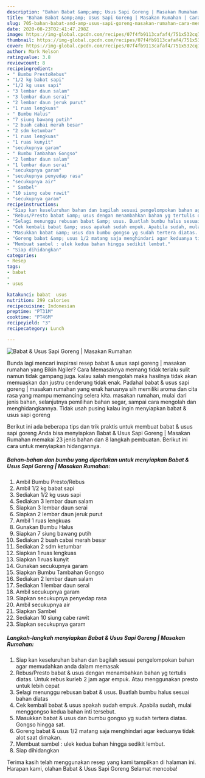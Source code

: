 ```yaml
---
description: "Bahan Babat &amp;amp; Usus Sapi Goreng | Masakan Rumahan | Cara Mengolah Babat &amp;amp; Usus Sapi Goreng | Masakan Rumahan Yang Menggugah Selera"
title: "Bahan Babat &amp;amp; Usus Sapi Goreng | Masakan Rumahan | Cara Mengolah Babat &amp;amp; Usus Sapi Goreng | Masakan Rumahan Yang Menggugah Selera"
slug: 705-bahan-babat-and-amp-usus-sapi-goreng-masakan-rumahan-cara-mengolah-babat-and-amp-usus-sapi-goreng-masakan-rumahan-yang-menggugah-selera
date: 2020-08-23T02:41:47.298Z
image: https://img-global.cpcdn.com/recipes/07f4fb9113cafaf4/751x532cq70/babat-usus-sapi-goreng-masakan-rumahan-foto-resep-utama.jpg
thumbnail: https://img-global.cpcdn.com/recipes/07f4fb9113cafaf4/751x532cq70/babat-usus-sapi-goreng-masakan-rumahan-foto-resep-utama.jpg
cover: https://img-global.cpcdn.com/recipes/07f4fb9113cafaf4/751x532cq70/babat-usus-sapi-goreng-masakan-rumahan-foto-resep-utama.jpg
author: Mark Nelson
ratingvalue: 3.8
reviewcount: 8
recipeingredient:
- " Bumbu PrestoRebus"
- "1/2 kg babat sapi"
- "1/2 kg usus sapi"
- "3 lembar daun salam"
- "3 lembar daun serai"
- "2 lembar daun jeruk purut"
- "1 ruas lengkuas"
- " Bumbu Halus"
- "7 siung bawang putih"
- "2 buah cabai merah besar"
- "2 sdm ketumbar"
- "1 ruas lengkuas"
- "1 ruas kunyit"
- "secukupnya garam"
- " Bumbu Tambahan Gongso"
- "2 lembar daun salam"
- "1 lembar daun serai"
- "secukupnya garam"
- "secukupnya penyedap rasa"
- "secukupnya air"
- " Sambel"
- "10 siung cabe rawit"
- "secukupnya garam"
recipeinstructions:
- "Siap kan keseluruhan bahan dan bagilah sesuai pengelompokan bahan agar memudahkan anda dalam memasak"
- "Rebus/Presto babat &amp; usus dengan menambahkan bahan yg tertulis diatas. Untuk rebus kurleb 2 jam agar empuk. Atau menggunakan presto untuk lebih cepat"
- "Selagi menunggu rebusan babat &amp; usus. Buatlah bumbu halus sesuai bahan diatas"
- "Cek kembali babat &amp; usus apakah sudah empuk. Apabila sudah, mulai menggongso kedua bahan inti tersebut."
- "Masukkan babat &amp; usus dan bumbu gongso yg sudah tertera diatas. Gongso hingga sat."
- "Goreng babat &amp; usus 1/2 matang saja menghindari agar keduanya tidak alot saat dimakan."
- "Membuat sambel : ulek kedua bahan hingga sedikit lembut."
- "Siap dihidangkan"
categories:
- Resep
tags:
- babat
- 
- usus

katakunci: babat  usus 
nutrition: 299 calories
recipecuisine: Indonesian
preptime: "PT31M"
cooktime: "PT46M"
recipeyield: "3"
recipecategory: Lunch

---
```



![Babat &amp; Usus Sapi Goreng | Masakan Rumahan](https://img-global.cpcdn.com/recipes/07f4fb9113cafaf4/751x532cq70/babat-usus-sapi-goreng-masakan-rumahan-foto-resep-utama.jpg)

Bunda lagi mencari inspirasi resep babat &amp; usus sapi goreng | masakan rumahan yang Bikin Ngiler? Cara Memasaknya memang tidak terlalu sulit namun tidak gampang juga. kalau salah mengolah maka hasilnya tidak akan memuaskan dan justru cenderung tidak enak. Padahal babat &amp; usus sapi goreng | masakan rumahan yang enak harusnya sih memiliki aroma dan cita rasa yang mampu memancing selera kita.
 masakan rumahan, mulai dari jenis bahan, selanjutnya pemilihan bahan segar, sampai cara mengolah dan menghidangkannya. Tidak usah pusing kalau ingin menyiapkan babat &amp; usus sapi goreng 

Berikut ini ada beberapa tips dan trik praktis untuk membuat babat &amp; usus sapi goreng  Anda bisa menyiapkan Babat &amp; Usus Sapi Goreng | Masakan Rumahan memakai 23 jenis bahan dan 8 langkah pembuatan. Berikut ini cara untuk menyiapkan hidangannya.

<!--inarticleads1-->

##### Bahan-bahan dan bumbu yang diperlukan untuk menyiapkan Babat &amp; Usus Sapi Goreng | Masakan Rumahan:

1. Ambil  Bumbu Presto/Rebus
1. Ambil 1/2 kg babat sapi
1. Sediakan 1/2 kg usus sapi
1. Sediakan 3 lembar daun salam
1. Siapkan 3 lembar daun serai
1. Siapkan 2 lembar daun jeruk purut
1. Ambil 1 ruas lengkuas
1. Gunakan  Bumbu Halus
1. Siapkan 7 siung bawang putih
1. Sediakan 2 buah cabai merah besar
1. Sediakan 2 sdm ketumbar
1. Siapkan 1 ruas lengkuas
1. Siapkan 1 ruas kunyit
1. Gunakan secukupnya garam
1. Siapkan  Bumbu Tambahan Gongso
1. Sediakan 2 lembar daun salam
1. Sediakan 1 lembar daun serai
1. Ambil secukupnya garam
1. Siapkan secukupnya penyedap rasa
1. Ambil secukupnya air
1. Siapkan  Sambel
1. Sediakan 10 siung cabe rawit
1. Siapkan secukupnya garam




<!--inarticleads2-->

##### Langkah-langkah menyiapkan Babat &amp; Usus Sapi Goreng | Masakan Rumahan:

1. Siap kan keseluruhan bahan dan bagilah sesuai pengelompokan bahan agar memudahkan anda dalam memasak
1. Rebus/Presto babat &amp; usus dengan menambahkan bahan yg tertulis diatas. Untuk rebus kurleb 2 jam agar empuk. Atau menggunakan presto untuk lebih cepat
1. Selagi menunggu rebusan babat &amp; usus. Buatlah bumbu halus sesuai bahan diatas
1. Cek kembali babat &amp; usus apakah sudah empuk. Apabila sudah, mulai menggongso kedua bahan inti tersebut.
1. Masukkan babat &amp; usus dan bumbu gongso yg sudah tertera diatas. Gongso hingga sat.
1. Goreng babat &amp; usus 1/2 matang saja menghindari agar keduanya tidak alot saat dimakan.
1. Membuat sambel : ulek kedua bahan hingga sedikit lembut.
1. Siap dihidangkan




Terima kasih telah menggunakan resep yang kami tampilkan di halaman ini. Harapan kami, olahan Babat &amp; Usus Sapi Goreng  Selamat mencoba!
